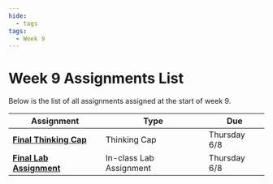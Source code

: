```yaml
---
hide:
  - tags
tags:
  - Week 9
---
```

# Week 9 Assignments List

Below is the list of all assignments assigned at the start of week 9.

|Assignment|Type|Due|
|-----------|----|---|
|[**Final Thinking Cap**](./thinking_cap.md)|Thinking Cap|Thursday 6/8|
|[**Final Lab Assignment**](./lab_assignment.md)|In-class Lab Assignment|Thursday 6/8|
